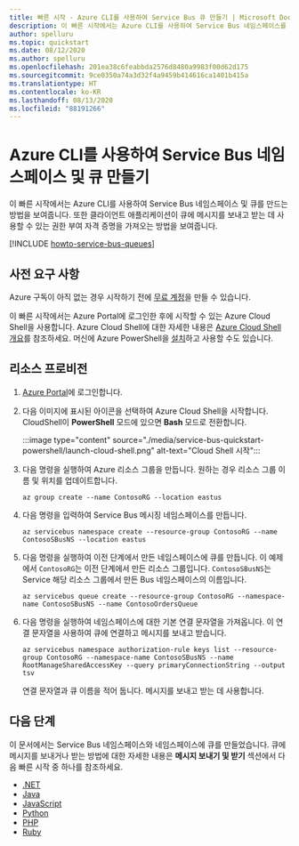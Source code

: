 ```yaml
---
title: 빠른 시작 - Azure CLI를 사용하여 Service Bus 큐 만들기 | Microsoft Docs
description: 이 빠른 시작에서는 Azure CLI를 사용하여 Service Bus 네임스페이스를 만든 다음, 해당 네임스페이스에 큐를 만드는 방법에 대해 알아봅니다.
author: spelluru
ms.topic: quickstart
ms.date: 08/12/2020
ms.author: spelluru
ms.openlocfilehash: 201ea38c6feabbda2576d8480a9983f00d62d175
ms.sourcegitcommit: 9ce0350a74a3d32f4a9459b414616ca1401b415a
ms.translationtype: HT
ms.contentlocale: ko-KR
ms.lasthandoff: 08/13/2020
ms.locfileid: "88191266"
---
```

# <a name="use-the-azure-cli-to-create-a-service-bus-namespace-and-a-queue"></a>Azure CLI를 사용하여 Service Bus 네임스페이스 및 큐 만들기
이 빠른 시작에서는 Azure CLI를 사용하여 Service Bus 네임스페이스 및 큐를 만드는 방법을 보여줍니다. 또한 클라이언트 애플리케이션이 큐에 메시지를 보내고 받는 데 사용할 수 있는 권한 부여 자격 증명을 가져오는 방법을 보여줍니다. 

[!INCLUDE [howto-service-bus-queues](../../includes/howto-service-bus-queues.md)]

## <a name="prerequisites"></a>사전 요구 사항
Azure 구독이 아직 없는 경우 시작하기 전에 [무료 계정][free account]을 만들 수 있습니다.

이 빠른 시작에서는 Azure Portal에 로그인한 후에 시작할 수 있는 Azure Cloud Shell을 사용합니다. Azure Cloud Shell에 대한 자세한 내용은 [Azure Cloud Shell 개요](../cloud-shell/overview.md)를 참조하세요. 머신에 Azure PowerShell을 [설치](/cli/azure/install-azure-cli)하고 사용할 수도 있습니다. 

## <a name="provision-resources"></a>리소스 프로비전
1. [Azure Portal](https://portal.azure.com)에 로그인합니다.
2. 다음 이미지에 표시된 아이콘을 선택하여 Azure Cloud Shell을 시작합니다. CloudShell이 **PowerShell** 모드에 있으면 **Bash** 모드로 전환합니다. 

    :::image type="content" source="./media/service-bus-quickstart-powershell/launch-cloud-shell.png" alt-text="Cloud Shell 시작":::
3. 다음 명령을 실행하여 Azure 리소스 그룹을 만듭니다. 원하는 경우 리소스 그룹 이름 및 위치를 업데이트합니다. 

    ```azurecli-interactive
    az group create --name ContosoRG --location eastus
    ```
4. 다음 명령을 입력하여 Service Bus 메시징 네임스페이스를 만듭니다.

    ```azurecli-interactive
    az servicebus namespace create --resource-group ContosoRG --name ContosoSBusNS --location eastus
    ```
5. 다음 명령을 실행하여 이전 단계에서 만든 네임스페이스에 큐를 만듭니다. 이 예제에서 `ContosoRG`는 이전 단계에서 만든 리소스 그룹입니다. `ContosoSBusNS`는 Service 해당 리소스 그룹에서 만든 Bus 네임스페이스의 이름입니다. 

    ```azurecli-interactive
    az servicebus queue create --resource-group ContosoRG --namespace-name ContosoSBusNS --name ContosoOrdersQueue
    ```
6. 다음 명령을 실행하여 네임스페이스에 대한 기본 연결 문자열을 가져옵니다. 이 연결 문자열을 사용하여 큐에 연결하고 메시지를 보내고 받습니다. 

    ```azurecli-interactive
    az servicebus namespace authorization-rule keys list --resource-group ContosoRG --namespace-name ContosoSBusNS --name RootManageSharedAccessKey --query primaryConnectionString --output tsv    
    ```

    연결 문자열과 큐 이름을 적어 둡니다. 메시지를 보내고 받는 데 사용합니다. 


## <a name="next-steps"></a>다음 단계
이 문서에서는 Service Bus 네임스페이스와 네임스페이스에 큐를 만들었습니다. 큐에 메시지를 보내거나 받는 방법에 대한 자세한 내용은 **메시지 보내기 및 받기** 섹션에서 다음 빠른 시작 중 하나를 참조하세요. 

- [.NET](service-bus-dotnet-get-started-with-queues.md)
- [Java](service-bus-java-how-to-use-queues.md)
- [JavaScript](service-bus-nodejs-how-to-use-queues-new-package.md)
- [Python](service-bus-python-how-to-use-queues.md)
- [PHP](service-bus-php-how-to-use-queues.md)
- [Ruby](service-bus-ruby-how-to-use-queues.md)

[free account]: https://azure.microsoft.com/free/?ref=microsoft.com&utm_source=microsoft.com&utm_medium=docs&utm_campaign=visualstudio

